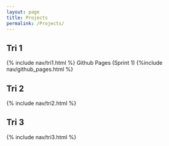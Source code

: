 ```yaml
---
layout: page
title: Projects
permalink: /Projects/
---
```


## Tri 1
{% include nav/tri1.html %}
Github Pages (Sprint 1)
{%include nav/github_pages.html %} 

## Tri 2
{% include nav/tri2.html %}

## Tri 3
{% include nav/tri3.html %}